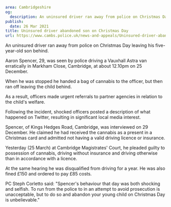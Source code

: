 ```yaml
area: Cambridgeshire
og:
  description: An uninsured driver ran away from police on Christmas Day leaving his five-year-old son behind.
publish:
  date: 26 Mar 2021
title: Uninsured driver abandoned son on Christmas Day
url: https://www.cambs.police.uk/news-and-appeals/Uninsured-driver-abandoned-son-on-Christmas-Day
```

An uninsured driver ran away from police on Christmas Day leaving his five-year-old son behind.

Aaron Spencer, 29, was seen by police driving a Vauxhall Astra van erratically in Markham Close, Cambridge, at about 12.10pm on 25 December.

When he was stopped he handed a bag of cannabis to the officer, but then ran off leaving the child behind.

As a result, officers made urgent referrals to partner agencies in relation to the child's welfare.

Following the incident, shocked officers posted a description of what happened on Twitter, resulting in significant local media interest.

Spencer, of Kings Hedges Road, Cambridge, was interviewed on 29 December. He claimed he had received the cannabis as a present in a Christmas card and admitted not having a valid driving licence or insurance.

Yesterday (25 March) at Cambridge Magistrates' Court, he pleaded guilty to possession of cannabis, driving without insurance and driving otherwise than in accordance with a licence.

At the same hearing he was disqualified from driving for a year. He was also fined £150 and ordered to pay £85 costs.

PC Steph Corletto said: "Spencer's behaviour that day was both shocking and selfish. To run from the police to in an attempt to avoid prosecution is unacceptable, but to do so and abandon your young child on Christmas Day is unbelievable."
